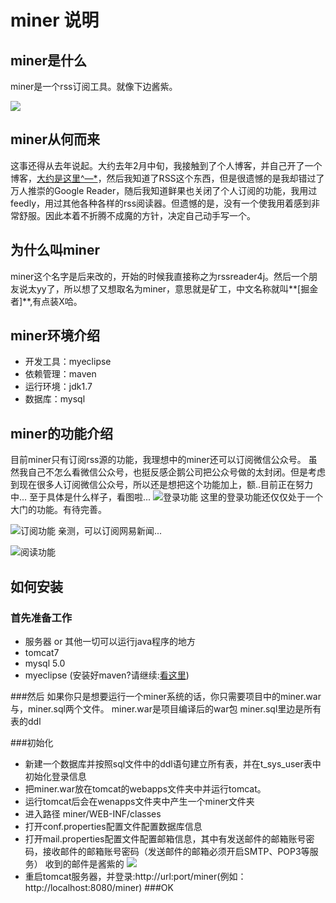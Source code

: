 # miner 说明



## miner是什么

miner是一个rss订阅工具。就像下边酱紫。

![](http://7vzt96.com1.z0.glb.clouddn.com/miner_5.png)

## miner从何而来

这事还得从去年说起。大约去年2月中旬，我接触到了个人博客，并自己开了一个博客，[大约是这里^—*](http://blog.zhangyingwei.com)，然后我知道了RSS这个东西，但是很遗憾的是我却错过了万人推崇的Google Reader，随后我知道鲜果也关闭了个人订阅的功能，我用过feedly，用过其他各种各样的rss阅读器。但遗憾的是，没有一个使我用着感到非常舒服。因此本着不折腾不成魔的方针，决定自己动手写一个。

##	为什么叫miner

miner这个名字是后来改的，开始的时候我直接称之为rssreader4j。然后一个朋友说太yy了，所以想了又想取名为miner，意思就是矿工，中文名称就叫**[掘金者]**,有点装X哈。

##	miner环境介绍

* 开发工具：myeclipse
* 依赖管理：maven
* 运行环境：jdk1.7
* 数据库：mysql

##	miner的功能介绍

目前miner只有订阅rss源的功能，我理想中的miner还可以订阅微信公众号。
虽然我自己不怎么看微信公众号，也挺反感企鹅公司把公众号做的太封闭。但是考虑到现在很多人订阅微信公众号，所以还是想把这个功能加上，额..目前正在努力中...
至于具体是什么样子，看图啦...
![登录功能](http://7vzt96.com1.z0.glb.clouddn.com/miner_1.gif)
这里的登录功能还仅仅处于一个大门的功能。有待完善。

![订阅功能](http://7vzt96.com1.z0.glb.clouddn.com/miner_2.gif)
亲测，可以订阅网易新闻...

![阅读功能](http://7vzt96.com1.z0.glb.clouddn.com/miner_3.gif)

##	如何安装

### 首先准备工作
* 服务器 or 其他一切可以运行java程序的地方
* tomcat7
* mysql 5.0
* myeclipse (安装好maven?请继续:[看这里](http://blog.zhangyingwei.com/categories/maven/))

###然后
如果你只是想要运行一个miner系统的话，你只需要项目中的miner.war与，miner.sql两个文件。
miner.war是项目编译后的war包
miner.sql里边是所有表的ddl

###初始化
* 新建一个数据库并按照sql文件中的ddl语句建立所有表，并在t_sys_user表中初始化登录信息
* 把miner.war放在tomcat的webapps文件夹中并运行tomcat。
* 运行tomcat后会在wenapps文件夹中产生一个miner文件夹
* 进入路径 miner/WEB-INF/classes
* 打开conf.properties配置文件配置数据库信息
* 打开mail.properties配置文件配置邮箱信息，其中有发送邮件的邮箱账号密码，接收邮件的邮箱账号密码（发送邮件的邮箱必须开启SMTP、POP3等服务）
收到的邮件是酱紫的
![](http://7vzt96.com1.z0.glb.clouddn.com/miner_0044.png)
* 重启tomcat服务器，并登录:http://url:port/miner(例如：http://localhost:8080/miner)
###OK
